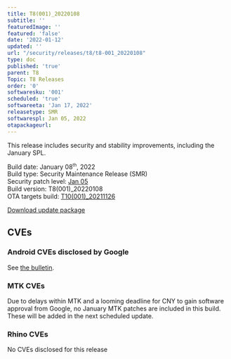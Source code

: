 ```yaml
---
title: T8(001)_20220108
subtitle: ''
featuredImage: ''
featured: 'false'
date: '2022-01-12'
updated: ''
url: "/security/releases/t8/t8-001_20220108"
type: doc
published: 'true'
parent: T8
Topic: T8 Releases
order: '0'
softwaresku: '001'
scheduled: 'true'
softwareeta: 'Jan 17, 2022'
releasetype: SMR
softwarespl: Jan 05, 2022
otapackageurl:
---
```


This release includes security and stability improvements, including the January SPL.

Build date: January 08<sup><small>th</small></sup>, 2022  
Build type: Security Maintenance Release (SMR)  
Security patch level: [Jan 05](https://source.android.com/security/bulletin/2022-01-01)  
Build version: T8(001)_20220108  
OTA targets build: [T10(001)_20211126](/security/releases/t8/t8-001_20211126)

<i class="far fa-cloud-download-alt"></i> [Download update package](#)

## CVEs
### Android CVEs disclosed by Google

See [the bulletin](https://source.android.com/security/bulletin/2022-01-01).

### MTK CVEs

Due to delays within MTK and a looming deadline for CNY to gain software approval from Google, no January MTK patches are included in this build. These will be added in the next scheduled update.

### Rhino CVEs
No CVEs disclosed for this release
